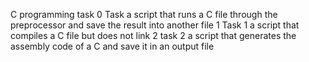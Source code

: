 C programming task
0 Task a script that runs a C file through the preprocessor and save the result into another file
1 Task 1 a script that compiles a C file but does not link
 2 task 2 a script that generates the assembly code of a C and save it in an output file
